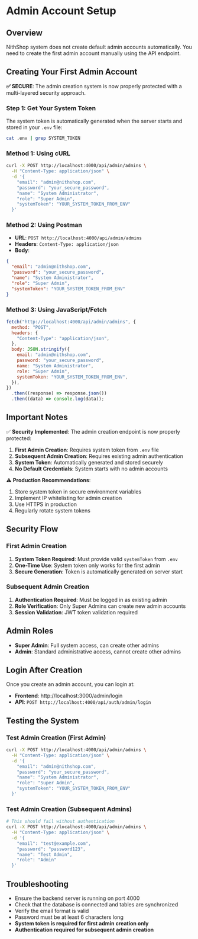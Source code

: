 # Admin Account Setup

## Overview

NithShop system does not create default admin accounts automatically. You need to create the first admin account manually using the API endpoint.

## Creating Your First Admin Account

**✅ SECURE**: The admin creation system is now properly protected with a multi-layered security approach.

### Step 1: Get Your System Token

The system token is automatically generated when the server starts and stored in your `.env` file:

```bash
cat .env | grep SYSTEM_TOKEN
```

### Method 1: Using cURL

```bash
curl -X POST http://localhost:4000/api/admin/admins \
  -H "Content-Type: application/json" \
  -d '{
    "email": "admin@nithshop.com",
    "password": "your_secure_password",
    "name": "System Administrator",
    "role": "Super Admin",
    "systemToken": "YOUR_SYSTEM_TOKEN_FROM_ENV"
  }'
```

### Method 2: Using Postman

- **URL**: `POST http://localhost:4000/api/admin/admins`
- **Headers**: `Content-Type: application/json`
- **Body**:

```json
{
  "email": "admin@nithshop.com",
  "password": "your_secure_password",
  "name": "System Administrator",
  "role": "Super Admin",
  "systemToken": "YOUR_SYSTEM_TOKEN_FROM_ENV"
}
```

### Method 3: Using JavaScript/Fetch

```javascript
fetch("http://localhost:4000/api/admin/admins", {
  method: "POST",
  headers: {
    "Content-Type": "application/json",
  },
  body: JSON.stringify({
    email: "admin@nithshop.com",
    password: "your_secure_password",
    name: "System Administrator",
    role: "Super Admin",
    systemToken: "YOUR_SYSTEM_TOKEN_FROM_ENV",
  }),
})
  .then((response) => response.json())
  .then((data) => console.log(data));
```

## Important Notes

✅ **Security Implemented**: The admin creation endpoint is now properly protected:

1. **First Admin Creation**: Requires system token from `.env` file
2. **Subsequent Admin Creation**: Requires existing admin authentication
3. **System Token**: Automatically generated and stored securely
4. **No Default Credentials**: System starts with no admin accounts

⚠️ **Production Recommendations**:

1. Store system token in secure environment variables
2. Implement IP whitelisting for admin creation
3. Use HTTPS in production
4. Regularly rotate system tokens

## Security Flow

### First Admin Creation

1. **System Token Required**: Must provide valid `systemToken` from `.env`
2. **One-Time Use**: System token only works for the first admin
3. **Secure Generation**: Token is automatically generated on server start

### Subsequent Admin Creation

1. **Authentication Required**: Must be logged in as existing admin
2. **Role Verification**: Only Super Admins can create new admin accounts
3. **Session Validation**: JWT token validation required

## Admin Roles

- **Super Admin**: Full system access, can create other admins
- **Admin**: Standard administrative access, cannot create other admins

## Login After Creation

Once you create an admin account, you can login at:

- **Frontend**: http://localhost:3000/admin/login
- **API**: `POST http://localhost:4000/api/auth/admin/login`

## Testing the System

### Test Admin Creation (First Admin)

```bash
curl -X POST http://localhost:4000/api/admin/admins \
  -H "Content-Type: application/json" \
  -d '{
    "email": "admin@nithshop.com",
    "password": "your_secure_password",
    "name": "System Administrator",
    "role": "Super Admin",
    "systemToken": "YOUR_SYSTEM_TOKEN_FROM_ENV"
  }'
```

### Test Admin Creation (Subsequent Admins)

```bash
# This should fail without authentication
curl -X POST http://localhost:4000/api/admin/admins \
  -H "Content-Type: application/json" \
  -d '{
    "email": "test@example.com",
    "password": "password123",
    "name": "Test Admin",
    "role": "Admin"
  }'
```

## Troubleshooting

- Ensure the backend server is running on port 4000
- Check that the database is connected and tables are synchronized
- Verify the email format is valid
- Password must be at least 6 characters long
- **System token is required for first admin creation only**
- **Authentication required for subsequent admin creation**
